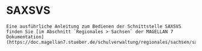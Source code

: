 # SAXSVS

    Eine ausführliche Anleitung zum Bedienen der Schnittstelle SAXSVS finden Sie [im Abschnitt `Regionales > Sachsen` der MAGELLAN 7 Dokumentation](https://doc.magellan7.stueber.de/schulverwaltung/regionales/sachsen/sachsen/).